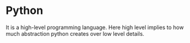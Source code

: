 # Python
It is a high-level programming language. Here high level implies to how much abstraction python creates over low level details.
